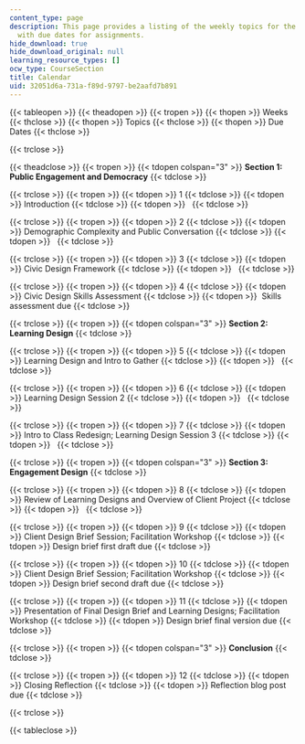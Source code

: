 ```yaml
---
content_type: page
description: This page provides a listing of the weekly topics for the course, along
  with due dates for assignments.
hide_download: true
hide_download_original: null
learning_resource_types: []
ocw_type: CourseSection
title: Calendar
uid: 32051d6a-731a-f89d-9797-be2aafd7b891
---
```


{{< tableopen >}}
{{< theadopen >}}
{{< tropen >}}
{{< thopen >}}
Weeks
{{< thclose >}}
{{< thopen >}}
Topics
{{< thclose >}}
{{< thopen >}}
Due Dates
{{< thclose >}}

{{< trclose >}}

{{< theadclose >}}
{{< tropen >}}
{{< tdopen colspan="3" >}}
**Section 1: Public Engagement and Democracy**
{{< tdclose >}}

{{< trclose >}}
{{< tropen >}}
{{< tdopen >}}
1
{{< tdclose >}}
{{< tdopen >}}
Introduction
{{< tdclose >}}
{{< tdopen >}}
 
{{< tdclose >}}

{{< trclose >}}
{{< tropen >}}
{{< tdopen >}}
2
{{< tdclose >}}
{{< tdopen >}}
Demographic Complexity and Public Conversation
{{< tdclose >}}
{{< tdopen >}}
 
{{< tdclose >}}

{{< trclose >}}
{{< tropen >}}
{{< tdopen >}}
3
{{< tdclose >}}
{{< tdopen >}}
Civic Design Framework
{{< tdclose >}}
{{< tdopen >}}
 
{{< tdclose >}}

{{< trclose >}}
{{< tropen >}}
{{< tdopen >}}
4
{{< tdclose >}}
{{< tdopen >}}
Civic Design Skills Assessment
{{< tdclose >}}
{{< tdopen >}}
 Skills assessment due
{{< tdclose >}}

{{< trclose >}}
{{< tropen >}}
{{< tdopen colspan="3" >}}
**Section 2: Learning Design**
{{< tdclose >}}

{{< trclose >}}
{{< tropen >}}
{{< tdopen >}}
5
{{< tdclose >}}
{{< tdopen >}}
Learning Design and Intro to Gather
{{< tdclose >}}
{{< tdopen >}}
 
{{< tdclose >}}

{{< trclose >}}
{{< tropen >}}
{{< tdopen >}}
6
{{< tdclose >}}
{{< tdopen >}}
Learning Design Session 2
{{< tdclose >}}
{{< tdopen >}}
 
{{< tdclose >}}

{{< trclose >}}
{{< tropen >}}
{{< tdopen >}}
7
{{< tdclose >}}
{{< tdopen >}}
Intro to Class Redesign; Learning Design Session 3
{{< tdclose >}}
{{< tdopen >}}
 
{{< tdclose >}}

{{< trclose >}}
{{< tropen >}}
{{< tdopen colspan="3" >}}
**Section 3: Engagement Design**
{{< tdclose >}}

{{< trclose >}}
{{< tropen >}}
{{< tdopen >}}
8
{{< tdclose >}}
{{< tdopen >}}
Review of Learning Designs and Overview of Client Project
{{< tdclose >}}
{{< tdopen >}}
 
{{< tdclose >}}

{{< trclose >}}
{{< tropen >}}
{{< tdopen >}}
9
{{< tdclose >}}
{{< tdopen >}}
Client Design Brief Session; Facilitation Workshop
{{< tdclose >}}
{{< tdopen >}}
Design brief first draft due
{{< tdclose >}}

{{< trclose >}}
{{< tropen >}}
{{< tdopen >}}
10
{{< tdclose >}}
{{< tdopen >}}
Client Design Brief Session; Facilitation Workshop
{{< tdclose >}}
{{< tdopen >}}
Design brief second draft due
{{< tdclose >}}

{{< trclose >}}
{{< tropen >}}
{{< tdopen >}}
11
{{< tdclose >}}
{{< tdopen >}}
Presentation of Final Design Brief and Learning Designs; Facilitation Workshop
{{< tdclose >}}
{{< tdopen >}}
Design brief final version due
{{< tdclose >}}

{{< trclose >}}
{{< tropen >}}
{{< tdopen colspan="3" >}}
**Conclusion**
{{< tdclose >}}

{{< trclose >}}
{{< tropen >}}
{{< tdopen >}}
12
{{< tdclose >}}
{{< tdopen >}}
Closing Reflection
{{< tdclose >}}
{{< tdopen >}}
Reflection blog post due
{{< tdclose >}}

{{< trclose >}}

{{< tableclose >}}